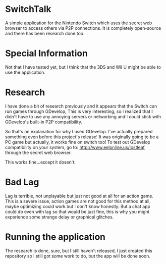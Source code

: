 # SwitchTalk
A simple application for the Nintendo Switch which uses the secret web browser to access others via P2P connections.
It is completely open-source and there has been research done too.

# Special Information
Not that I have tested yet, but I think that the 3DS and Wii U might be able to use the application.

# Research
I have done a bit of research previously and it appears that the Switch can run games through GDevelop, This is very interesting, so I realized that I didn't have to use any annoying servers or networking and I could stick with GDevelop's built-in P2P compatibility.

So that's an explanation for why I used GDevelop.
I've actually prepared something even before this project's release!
It was originally going to be a PC game but actually, it works fine on switch too!
To test out GDevelop compatibility on your system, go to:
http://www.eelonline.us/lostleaf through the secret web browser.

This works fine...except it dosen't.

# Bad Lag
Lag is terrible, not unplayable but just not good at all for an action game.
This is a severe issue, action games are not good for this method at all, maybe optimizing could work but I don't know honestly.
But a chat app could do even with lag so that would be just fine, this is why you might experience some strange delay or graphical glitches.

# Running the application
The research is done, sure, but I still haven't released, I just created this repository so I still got some work to do, but the app will be done soon.
